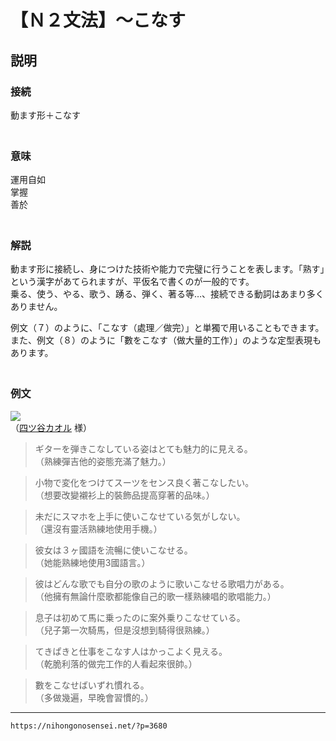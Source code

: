 # 【Ｎ２文法】～こなす


## 説明

### 接続

動ます形＋こなす  
　

### 意味

運用自如  
掌握  
善於  
　

### 解説

動ます形に接続し、身につけた技術や能力で完璧に行うことを表します。「熟す」という漢字があてられますが、平仮名で書くのが一般的です。  
乗る、使う、やる、歌う、踴る、弾く、著る等…、接続できる動詞はあまり多くありません。

例文（７）のように、「こなす（處理／做完）」と単獨で用いることもできます。  
また、例文（８）のように「數をこなす（做大量的工作）」のような定型表現もあります。  
　

### 例文

![](https://nihongonosensei.net/?p=3680./pic/I2_014.jpg)  
（[四ツ谷カオル](https://profile.coconala.com/users/1019483) 様）

>ギターを弾きこなしている姿はとても魅力的に見える。  
>（熟練彈吉他的姿態充滿了魅力。）
 
>小物で変化をつけてスーツをセンス良く著こなしたい。  
>（想要改變襯衫上的裝飾品提高穿著的品味。）
 
>未だにスマホを上手に使いこなせている気がしない。  
>（還沒有靈活熟練地使用手機。）
 
>彼女は３ヶ國語を流暢に使いこなせる。  
>（她能熟練地使用3國語言。）
 
>彼はどんな歌でも自分の歌のように歌いこなせる歌唱力がある。  
>（他擁有無論什麼歌都能像自己的歌一樣熟練唱的歌唱能力。）
 
>息子は初めて馬に乗ったのに案外乗りこなせている。  
>（兒子第一次騎馬，但是沒想到騎得很熟練。）
 
>てきぱきと仕事をこなす人はかっこよく見える。  
>（乾脆利落的做完工作的人看起來很帥。）
 
>數をこなせばいずれ慣れる。  
>（多做幾遍，早晚會習慣的。）

---
`https://nihongonosensei.net/?p=3680`